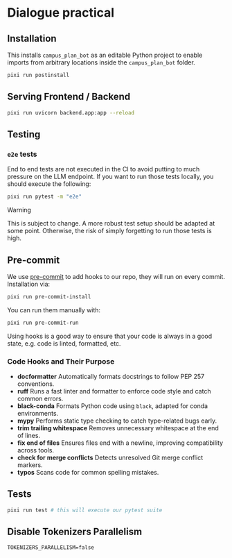 # Dialogue practical

## Installation

This installs `campus_plan_bot` as an editable Python project to enable imports from arbitrary locations inside the `campus_plan_bot` folder.

```bash
pixi run postinstall
```

## Serving Frontend / Backend

```bash
pixi run uvicorn backend.app:app --reload
```

## Testing

### `e2e` tests

End to end tests are not executed in the CI to avoid putting to much pressure on the LLM endpoint.
If you want to run those tests locally, you should execute the following:

```bash
pixi run pytest -m "e2e"
```

> [!WARNING]
> This is subject to change. A more robust test setup should be adapted at some point.
> Otherwise, the risk of simply forgetting to run those tests is high.

## Pre-commit

We use [pre-commit](https://pre-commit.com/) to add hooks to our repo, they will run on every commit. Installation via:

```bash
pixi run pre-commit-install
```

You can run them manually with:

```bash
pixi run pre-commit-run
```

Using hooks is a good way to ensure that your code is always in a good state, e.g. code is linted, formatted, etc.

### Code Hooks and Their Purpose

- **docformatter**
  Automatically formats docstrings to follow PEP 257 conventions.
- **ruff**
  Runs a fast linter and formatter to enforce code style and catch common errors.
- **black-conda**
  Formats Python code using `black`, adapted for conda environments.
- **mypy**
  Performs static type checking to catch type-related bugs early.
- **trim trailing whitespace**
  Removes unnecessary whitespace at the end of lines.
- **fix end of files**
  Ensures files end with a newline, improving compatibility across tools.
- **check for merge conflicts**
  Detects unresolved Git merge conflict markers.
- **typos**
  Scans code for common spelling mistakes.

## Tests

```bash
pixi run test # this will execute our pytest suite
```

## Disable Tokenizers Parallelism

```
TOKENIZERS_PARALLELISM=false
```
